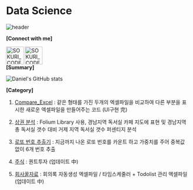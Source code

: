 # Data Science
![header](https://capsule-render.vercel.app/api?type=wave&color=auto&height=300&section=header&text=Welcome%20to%20Daniel`s%20Github&fontSize=50)

**[Connect with me]**

[<img align="left" alt="SOKURI_CODE | YouTube" width="48px" src="https://img.icons8.com/color/48/000000/youtube-play.png" />][youtube]
[<img align="left" alt="SOKURI_CODE | LinkedIn" width="48px" src="https://img.icons8.com/color/48/000000/linkedin.png" />][linkedin]

[youtube]: https://www.youtube.com/channel/UC9TrhcSB5vCn6Vl4Um2eFMg
[linkedin]: https://www.linkedin.com/in/진철-박-9617b6225/

<br/><br/>

**[Summary]**

![Daniel's GitHub stats](https://github-readme-stats.vercel.app/api?username=qkrwlscjf96)


**[Category]**

1. [Compare_Excel](https://github.com/qkrwlscjf96/daniel.park/tree/719d79ff81af265205215ecf70c413b08125fc97/Compare_Excel)
   : 같은 형태를 가진 두개의 엑셀파일을 비교하여 다른 부분을 표시한 새로운 엑셀파일을 만들어주는 코드 (UI구현 完)

2. [상권 분석](https://github.com/qkrwlscjf96/daniel.park/tree/47157fabdd31a60c953518d1d25ca0b79cafac93/%5BFolium%5D%20%EA%B2%BD%EB%82%A8%EC%A7%80%EC%97%AD%20%EB%8F%85%EC%84%9C%EC%8B%A4%20%EC%B9%B4%ED%8E%98)
   : Folium Library 사용, 경남지역 독서실 카페 지도에 표현 및 경남지역 총 독서실 갯수 대비 거제 지역 독서실 갯수 퍼센티지 분석

3. [로또 번호 추출기](https://github.com/qkrwlscjf96/daniel.park/tree/main/로또번호%20추출기)
   : 지금까지 나온 로또 번호를 카운트 하고 가중치를 주어 중복값 없이 6개 번호 추출 

4. [주식](https://github.com/qkrwlscjf96/daniel.park/tree/main/주식)
   : 퀀트투자 (업데이트 中)

5. [회사꿀자료]([https://github.com/qkrwlscjf96/daniel.park/tree/main/회사꿀자료](https://github.com/qkrwlscjf96/daniel.park/tree/main/회사꿀자료)https://github.com/qkrwlscjf96/daniel.park/tree/main/회사꿀자료])
   : 회의록 자동생성 엑셀파일 / 타임스케줄러 + Todolist 관리 엑셀파일 (업데이트 中) 
